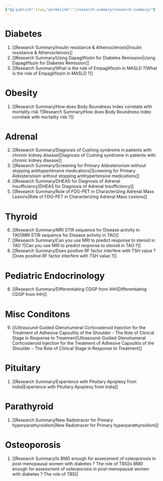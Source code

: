 ```yaml
---
{"dg-publish":true,"permalink":"/research-summary/research-summary/"}
---
```



# Diabetes

1. [[Research Summary/Insulin resistance & Atherosclerosis\|Insulin resistance & Atherosclerosis]]
2. [[Research Summary/Using Dapagliflozin for Diabetes Remission\|Using Dapagliflozin for Diabetes Remission]]
3. [[Research Summary/What is the role of Empagliflozin in MASLD ?\|What is the role of Empagliflozin in MASLD ?]]

# Obesity

1. [[Research Summary/How does Body Roundness Index correlate with mortality risk ?\|Research Summary/How does Body Roundness Index correlate with mortality risk ?]]

# Adrenal


2. [[Research Summary/Diagnosis of Cushing syndrome in patients with chronic kidney disease\|Diagnosis of Cushing syndrome in patients with chronic kidney disease]]
3. [[Research Summary/Screening for Primary Aldosteronism without stopping antihypertensive medications\|Screening for Primary Aldosteronism without stopping antihypertensive medications]]
4. [[Research Summary/DHEAS for Diagnosis of Adrenal Insufficiency\|DHEAS for Diagnosis of Adrenal Insufficiency]]
5. [[Research Summary/Role of FDG-PET in Characterizing Adrenal Mass Lesions\|Role of FDG-PET in Characterizing Adrenal Mass Lesions]]

# Thyroid 

6. [[Research Summary/MRI STIR sequence for Disease activity in TAO\|MRI STIR sequence for Disease activity in TAO]]
7. [[Research Summary/Can you use MRI to predict response to steroid in TAO ?\|Can you use MRI to predict response to steroid in TAO ?]]
8. [[Research Summary/Does positive RF factor interfere with TSH value ?\|Does positive RF factor interfere with TSH value ?]]

# Pediatric Endocrinology

8. [[Research Summary/Differentiating CDGP from IHH\|Differentiating CDGP from IHH]]

# Misc Conditons
9. [[Ultrasound-Guided Glenohumeral Corticosteroid Injection for the Treatment of Adhesive Capsulitis of the Shoulder - The Role of Clinical Stage in Response to Treatment\|Ultrasound-Guided Glenohumeral Corticosteroid Injection for the Treatment of Adhesive Capsulitis of the Shoulder - The Role of Clinical Stage in Response to Treatment]]

# Pituitary

1. [[Research Summary/Experience with Pituitary Apoplexy from India\|Experience with Pituitary Apoplexy from India]]

# Parathyroid

1. [[Research Summary/New Radiotracer for Primary hyperparathyroidism\|New Radiotracer for Primary hyperparathyroidism]]

# Osteoporosis

1. [[Research Summary/Is BMD enough for assessment of osteoporosis in post-menopausal women with diabetes ? The role of TBS\|Is BMD enough for assessment of osteoporosis in post-menopausal women with diabetes ? The role of TBS]]